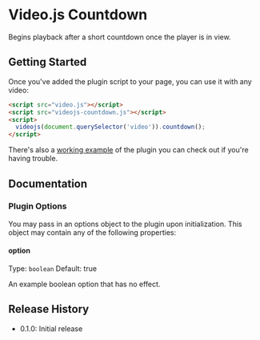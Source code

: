 # Video.js Countdown

Begins playback after a short countdown once the player is in view.

## Getting Started

Once you've added the plugin script to your page, you can use it with any video:

```html
<script src="video.js"></script>
<script src="videojs-countdown.js"></script>
<script>
  videojs(document.querySelector('video')).countdown();
</script>
```

There's also a [working example](example.html) of the plugin you can check out if you're having trouble.

## Documentation
### Plugin Options

You may pass in an options object to the plugin upon initialization. This
object may contain any of the following properties:

#### option
Type: `boolean`
Default: true

An example boolean option that has no effect.

## Release History

 - 0.1.0: Initial release
